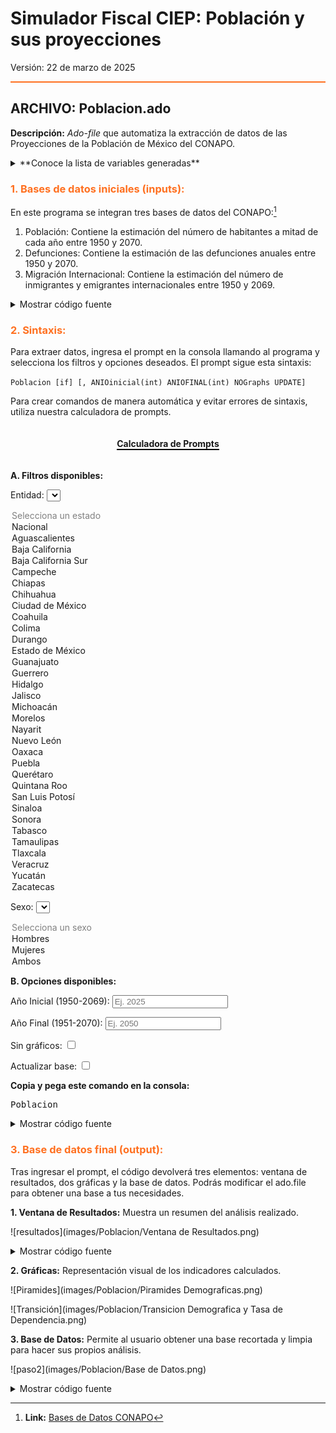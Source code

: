 # Simulador Fiscal CIEP: Población y sus proyecciones

Versión: 22 de marzo de 2025


<hr style="border: none; height: 2px; background-color: #ff7020;">


## ARCHIVO: Poblacion.ado

**Descripción:** *Ado-file* que automatiza la extracción de datos de las Proyecciones de la Población de México del CONAPO. 


<details>
  <summary>**Conoce la lista de variables generadas**</summary>
  
  * **Población:** Muestra los datos de población históricos y su proyección hasta 2070 por sexo, edad, año y entidad federativa.
</details>


<h3 style="color: #ff7020;">1. Bases de datos iniciales (inputs):</h3>

En este programa se integran tres bases de datos del CONAPO:[^1]

1. Población: Contiene la estimación del número de habitantes a mitad de cada año entre 1950 y 2070.
2. Defunciones: Contiene la estimación de las defunciones anuales entre 1950 y 2070. 
3. Migración Internacional: Contiene la estimación del número de inmigrantes y emigrantes internacionales entre 1950 y 2069.

<details>
  <summary>Mostrar código fuente</summary>
  ![paso1](images/Poblacion/CodigoFuente1A.png)
  ![paso1](images/Poblacion/CodigoFuente1B.png)
  ![paso1](images/Poblacion/CodigoFuente1C.png)
  ![paso1](images/Poblacion/CodigoFuente1D.png)

</details>


<h3 style="color: #ff7020;">2. Sintaxis:</h3>

Para extraer datos, ingresa el prompt en la consola llamando al programa y selecciona los filtros y opciones deseados. El prompt sigue esta sintaxis:

`Poblacion [if] [, ANIOinicial(int) ANIOFINAL(int) NOGraphs UPDATE]`

Para crear comandos de manera automática y evitar errores de sintaxis, utiliza nuestra calculadora de prompts.

<div style="text-align: center;">
    <h4 style="border-bottom: 2px solid black; display: inline-block;">Calculadora de Prompts</h4>
</div>

**A. Filtros disponibles:**

<!-- Filtros disponibles para incluir en el comando -->

<!-- Filtro: Entidad -->
<label for="estado">Entidad:</strong></label>
<select id="estado" onchange="actualizarComando()">
  <option value="" selected disabled>Selecciona un estado</option>
  <option value="Nacional">Nacional</option>
  <option value="Aguascalientes">Aguascalientes</option>
  <option value="Baja California">Baja California</option>
  <option value="Baja California Sur">Baja California Sur</option>
  <option value="Campeche">Campeche</option>
  <option value="Chiapas">Chiapas</option>
  <option value="Chihuahua">Chihuahua</option>
  <option value="Ciudad de México">Ciudad de México</option>
  <option value="Coahuila">Coahuila</option>
  <option value="Colima">Colima</option>
  <option value="Durango">Durango</option>
  <option value="Estado de México">Estado de México</option>
  <option value="Guanajuato">Guanajuato</option>
  <option value="Guerrero">Guerrero</option>
  <option value="Hidalgo">Hidalgo</option>
  <option value="Jalisco">Jalisco</option>
  <option value="Michoacán">Michoacán</option>
  <option value="Morelos">Morelos</option>
  <option value="Nayarit">Nayarit</option>
  <option value="Nuevo León">Nuevo León</option>
  <option value="Oaxaca">Oaxaca</option>
  <option value="Puebla">Puebla</option>
  <option value="Querétaro">Querétaro</option>
  <option value="Quintana Roo">Quintana Roo</option>
  <option value="San Luis Potosí">San Luis Potosí</option>
  <option value="Sinaloa">Sinaloa</option>
  <option value="Sonora">Sonora</option>
  <option value="Tabasco">Tabasco</option>
  <option value="Tamaulipas">Tamaulipas</option>
  <option value="Tlaxcala">Tlaxcala</option>
  <option value="Veracruz">Veracruz</option>
  <option value="Yucatán">Yucatán</option>
  <option value="Zacatecas">Zacatecas</option>
</select>

<!-- Filtro: Sexo -->
<label for="sexo">Sexo:</strong></label>
<select id="sexo" onchange="actualizarComando()">
  <option value="" selected disabled>Selecciona un sexo</option>
  <!-- Se asigna "1" para Hombres y "2" para Mujeres -->
  <option value="1">Hombres</option>
  <option value="2">Mujeres</option>
  <option value=>Ambos</option>
</select>


**B. Opciones disponibles:**

<!-- Filtro: Año inicial y final -->
<label for="anioInicial">Año Inicial (1950-2069):</strong></label>
<input type="number" id="anioInicial" placeholder="Ej. 2025" oninput="actualizarComando()">

<label for="anioFinal">Año Final (1951-2070):</strong></label>
<input type="number" id="anioFinal" placeholder="Ej. 2050" oninput="actualizarComando()">

<!-- Opciones: NOGraphs y UPDATE -->
<label for="noGraphs">Sin gráficos:</label>
<input type="checkbox" id="noGraphs" onchange="actualizarComando()">

<label for="update">Actualizar base:</label>
<input type="checkbox" id="update" onchange="actualizarComando()">

**Copia y pega este comando en la consola:**
<pre id="codigoComando">Poblacion</pre>

<script>
  function actualizarComando() {
    // Obtiene valores de cada filtro
    var estado = document.getElementById("estado").value;
    var sexo = document.getElementById("sexo").value;
    var anioInicial = document.getElementById("anioInicial").value;
    var anioFinal = document.getElementById("anioFinal").value;
    var noGraphs = document.getElementById("noGraphs").checked;
    var update = document.getElementById("update").checked;

    // Comando base
    var comando = "Poblacion";
    
    // Construye las condiciones sólo si se seleccionó alguna opción
    var condiciones = [];
    if (estado) {
       condiciones.push('entidad == "' + estado + '"');
    }
    if (sexo) {
       condiciones.push('sexo == ' + sexo);
    }
    
    if (condiciones.length > 0) {
       comando += " if " + condiciones.join(" & ");
    }
    
    // Prepara opciones adicionales (después de la coma)
    var opciones = "";
    if (anioInicial) {
       opciones += ' anioinicial(' + anioInicial + ')';
    }
    if (anioFinal) {
       opciones += ' aniofinal(' + anioFinal + ')';
    }
    if (noGraphs) {
       opciones += ' nographs';
    }
    if (update) {
       opciones += ' update';
    }
    
    // Si se definió alguna opción, la agrega tras la coma
    if (opciones.trim() !== "") {
       comando += ',' + opciones;
    }
    
    document.getElementById("codigoComando").textContent = comando;
  }
</script>



<details>
  <summary>Mostrar código fuente</summary>
  ![paso1](images/Poblacion/Paso 1.png)

</details>




<h3 style="color: #ff7020;">3. Base de datos final (output):</h3>

Tras ingresar el prompt, el código devolverá tres elementos: ventana de resultados, dos gráficas y la base de datos. Podrás modificar el ado.file para obtener una base a tus necesidades.

**1. Ventana de Resultados:** Muestra un resumen del análisis realizado.

  ![resultados](images/Poblacion/Ventana de Resultados.png) 
  
  <details>
  <summary>Mostrar código fuente</summary>
  ![CodigoFuente2A](images/Poblacion/CodigoFuente2A.png)
  </details>

**2. Gráficas:** Representación visual de los indicadores calculados.

![Piramides](images/Poblacion/Piramides Demograficas.png) 

![Transición](images/Poblacion/Transicion Demografica y Tasa de Dependencia.png) 

**3. Base de Datos:** Permite al usuario obtener una base recortada y limpia para hacer sus propios análisis.

![paso2](images/Poblacion/Base de Datos.png)

<details>
  <summary>Mostrar código fuente</summary>
  ![CodigoFuente2A](images/Poblacion/CodigoFuente2C.png)
 </details>



[^1]: **Link:** [Bases de Datos CONAPO](https://www.gob.mx/conapo/documentos/bases-de-datos-de-la-conciliacion-demografica-1950-a-2019-y-proyecciones-de-la-poblacion-de-mexico-2020-a-2070)
